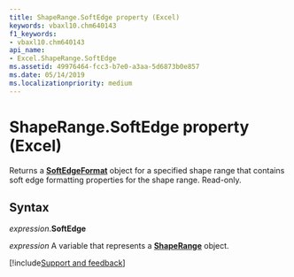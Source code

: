 ```yaml
---
title: ShapeRange.SoftEdge property (Excel)
keywords: vbaxl10.chm640143
f1_keywords:
- vbaxl10.chm640143
api_name:
- Excel.ShapeRange.SoftEdge
ms.assetid: 49976464-fcc3-b7e0-a3aa-5d6873b0e857
ms.date: 05/14/2019
ms.localizationpriority: medium
---
```



# ShapeRange.SoftEdge property (Excel)

Returns a **[SoftEdgeFormat](Office.SoftEdgeFormat.md)** object for a specified shape range that contains soft edge formatting properties for the shape range. Read-only.


## Syntax

_expression_.**SoftEdge**

_expression_ A variable that represents a **[ShapeRange](Excel.shaperange.md)** object.




[!include[Support and feedback](~/includes/feedback-boilerplate.md)]